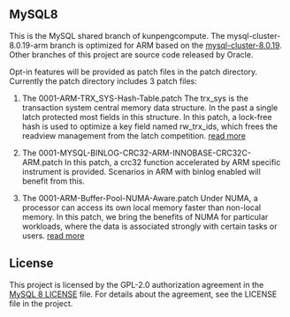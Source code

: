 ## MySQL8

This is the MySQL shared branch of kunpengcompute. The mysql-cluster-8.0.19-arm branch is optimized for ARM based on the [mysql-cluster-8.0.19](https://github.com/mysql/mysql-server/tree/mysql-cluster-8.0.19). Other branches of this project are source code released by Oracle. 

Opt-in features will be provided as patch files in the patch directory. Currently the patch directory includes 3 patch files:
1. The 0001-ARM-TRX_SYS-Hash-Table.patch
The trx_sys is the transaction system central memory data structure. In the past a single latch protected most fields in this structure. In this patch, a lock-free hash is used to optimize a key field named rw_trx_ids, which frees the readview management from the latch competition. [read more](https://support.huaweicloud.com/fg-kunpengdbs/kunpengpatch_20_0007.html)

2. The 0001-MYSQL-BINLOG-CRC32-ARM-INNOBASE-CRC32C-ARM.patch
In this patch, a crc32 function accelerated by ARM specific instrument is provided. Scenarios in ARM with binlog enabled will benefit from this.

3. The 0001-ARM-Buffer-Pool-NUMA-Aware.patch
Under NUMA, a processor can access its own local memory faster than non-local memory. In this patch, we bring the benefits of NUMA for particular workloads, where the data is associated strongly with certain tasks or users. [read more](https://support.huaweicloud.com/fg-kunpengdbs/kunpengpatch_20_0004.html)


## License

This project is licensed by the GPL-2.0 authorization agreement in the [MySQL 8 LICENSE](https://github.com/mysql/mysql-server/blob/8.0/LICENSE) file. For details about the agreement, see the LICENSE file in the project.